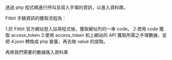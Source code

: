 透過 php 程式碼進行呼叫及寫入手環的資訊，以進入資料庫。

Fitbit 手錶資訊的獲取流程為：

1.於 Fitbit 官方網站登入註冊程式後，獲取網址列的一串 code。
2.使用 code 獲取 access_token 
3.使用 access_token 和上網站的 API 獲取所需之手環數據，並把 
4.json 轉換成 php 變量，再去做 value 的提取。

再將我們需要的數據匯入資料庫 

